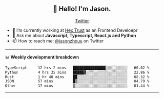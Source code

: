 <h2 align="center">👋 Hello! I'm Jason.</h2>
<p align="center">
  <a href="https://twitter.com/jasonzhouu">Twitter</a>
</p>


- 🔭 I’m currently working at [Hex Trust](https://hextrust.com/) as an Frontend Develoepr
- 💬 Ask me about **Javascript, Typescript, React.js and Python**
- 📫 How to reach me: [@jasonzhouu](https://twitter.com/jasonzhouu) on Twitter

-------

📊 **Weekly development breakdown**
<!--START_SECTION:waka-->

```txt
TypeScript     12 hrs 2 mins   ███████████████░░░░░░░░░░   60.02 %
Python         4 hrs 35 mins   █████▓░░░░░░░░░░░░░░░░░░░   22.86 %
Rust           1 hr 40 mins    ██░░░░░░░░░░░░░░░░░░░░░░░   08.32 %
JSON           57 mins         █▒░░░░░░░░░░░░░░░░░░░░░░░   04.79 %
Other          17 mins         ▒░░░░░░░░░░░░░░░░░░░░░░░░   01.44 %
```

<!--END_SECTION:waka-->

-------
